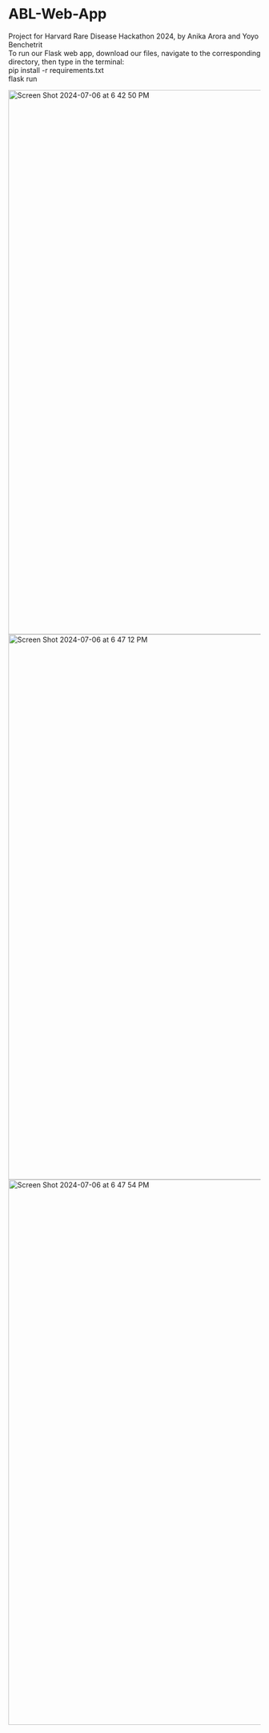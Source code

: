 # ABL-Web-App <br>
Project for Harvard Rare Disease Hackathon 2024, by Anika Arora and Yoyo Benchetrit <br>
To run our Flask web app, download our files, navigate to the corresponding directory, then type in the terminal: <br>
pip install -r requirements.txt <br>
flask run

<img width="1087" alt="Screen Shot 2024-07-06 at 6 42 50 PM" src="https://github.com/anika24/ABL-Lipid-Analytics/assets/32345698/e2f8b865-d45e-4c78-ac07-dd726df81f5e">

<img width="1089" alt="Screen Shot 2024-07-06 at 6 47 12 PM" src="https://github.com/anika24/ABL-Lipid-Analytics/assets/32345698/e10723cd-5d20-4440-ab5c-d59ec417642d">

<img width="1089" alt="Screen Shot 2024-07-06 at 6 47 54 PM" src="https://github.com/anika24/ABL-Lipid-Analytics/assets/32345698/e2d3429a-a665-4a14-9ff8-acf7e5d4ce64">
